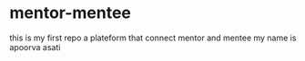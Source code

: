 # mentor-mentee
this is my first repo a plateform that connect mentor and mentee
my name is apoorva asati
